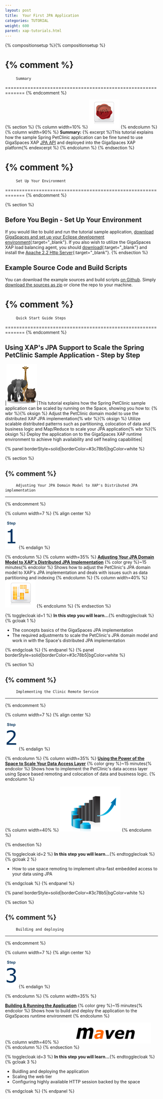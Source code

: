 ```yaml
---
layout: post
title:  Your First JPA Application
categories: TUTORIAL
weight: 600
parent: xap-tutorials.html
---
```


{% compositionsetup %}{% compositionsetup %}

{% comment %}
=============================================================
         Summary
=============================================================
{% endcomment %}

{% section %}
{% column width=10% %}
![jpa.png](/attachment_files/jpa.png)
{% endcolumn %}
{% column width=90% %}
**Summary:** {% excerpt %}This tutorial explains how the sample Spring PetClinic application can be fine tuned to use GigaSpaces XAP [JPA API]({%latestjavaurl%}/jpa-api.html) and deployed into the GigaSpaces XAP platform{% endexcerpt %}
{% endcolumn %}
{% endsection %}

{% comment %}
=============================================================
         Set Up Your Environment
=============================================================
{% endcomment %}

{% section %}

## Before You Begin - Set Up Your Environment

If you would like to build and run the tutorial sample application, [download GigaSpaces and set up your Eclipse development environment](./setting-up-your-ide-to-work-with-gigaspaces.html){:target="_blank"}.
If you also wish to utilize the GigaSpaces XAP load balancing agent, you should [download](http://httpd.apache.org/download.cgi){:target="_blank"} and install the [Apache 2.2 Http Server](http://httpd.apache.org/){:target="_blank"}.
{% endsection %}

## Example Source Code and Build Scripts

You can download the example sources and build scripts [on Github](https://github.com/Gigaspaces/petclinic-jpa).
Simply [download the sources as zip](https://github.com/Gigaspaces/petclinic-jpa/zipball/XAP-9.0.2) or clone the repo to your machine.

{% comment %}
=============================================================
         Quick Start Guide Steps
=============================================================
{% endcomment %}

## Using XAP's JPA Support to Scale the Spring PetClinic Sample Application - Step by Step

|![animals.png](/attachment_files/animals.png)|This tutorial explains how the Spring PetClinic sample application can be scaled by running on the Space, showing you how to: {% wbr %}{% oksign %} Adjust the PetClinic domain model to use the distributed XAP JPA implementation{% wbr %}{% oksign %} Utilize scalable distributed patterns such as partitioning, colocation of data and business logic and Map/Reduce to scale your JPA application{% wbr %}{% oksign %} Deploy the application on to the GigaSpaces XAP runtime environment to achieve high availability and self healing capabilities|

{% panel borderStyle=solid|borderColor=#3c78b5|bgColor=white %}

{% section %}

{% comment %}
---------------------------------------------------------------
         Adjusting Your JPA Domain Model to XAP's Distributed JPA implementation
---------------------------------------------------------------
{% endcomment %}

{% column width=7 %}
{% align center %}

![Step1.jpg](/attachment_files/Step1.jpg)
{% endalign %}

{% endcolumn %}
{% column width=35% %}
[**Adjusting Your JPA Domain Model to XAP's Distributed JPA Implementation**](./step-1---adjusting-your-jpa-domain-model-to-the-xap-jpa-implementation.html)
{% color grey %}~15 minutes{% endcolor %}
Shows how to adjust the PetClinic's JPA domain model to XAP's JPA implementation and deals with issues such as data partitioning and indexing
{% endcolumn %}
{% column width=40% %}
![object-model.png](/attachment_files/object-model.png)
{% endcolumn %}
{% endsection %}

{% togglecloak id=1 %}  **In this step you will learn...**{% endtogglecloak %}
{% gcloak 1 %}

- The concepts basics of the GigaSpaces JPA implementation
- The required adjustments to scale the PetClinic's JPA domain model and work in with the Space's distributed JPA implementation

{% endgcloak %}
{% endpanel %}
{% panel borderStyle=solid|borderColor=#3c78b5|bgColor=white %}

{% section %}

{% comment %}
---------------------------------------------------------------
         Implementing the Clinic Remote Service
---------------------------------------------------------------
{% endcomment %}

{% column width=7 %}
{% align center %}

![Step2.jpg](/attachment_files/Step2.jpg)
{% endalign %}

{% endcolumn %}
{% column width=35% %}
[**Using the Power of the Space to Scale Your Data Access Layer**](./step-2---using-the-power-of-the-space-to-scale-your-data-access-layer.html)
{% color grey %}~15 minutes{% endcolor %}
Shows how to implement the PetClinic's data access layer using Space based remoting and colocation of data and business logic.
{% endcolumn %}

{% column width=40% %}
![continuous-scaling.png](/attachment_files/continuous-scaling.png)
{% endcolumn %}

{% endsection %}

{% togglecloak id=2 %}  **In this step you will learn...**{% endtogglecloak %}
{% gcloak 2 %}

- How to use space remoting to implement ultra-fast embedded access to your data using JPA

{% endgcloak %}
{% endpanel %}

{% panel borderStyle=solid|borderColor=#3c78b5|bgColor=white %}

{% section %}

{% comment %}
---------------------------------------------------------------
         Building and deploying
---------------------------------------------------------------
{% endcomment %}

{% column width=7 %}
{% align center %}

![Step3.jpg](/attachment_files/Step3.jpg)
{% endalign %}

{% endcolumn %}
{% column width=35% %}

[**Building & Running the Application**](./step-3---building-and-running-the-application.html)
{% color grey %}~15 minutes{% endcolor %}
Shows how to build and deploy the application to the GigaSpaces runtime environment
{% endcolumn %}

{% column width=40% %}
![300px-Maven_logo.gif](/attachment_files/300px-Maven_logo.gif)
{% endcolumn %}
{% endsection %}

{% togglecloak id=3 %}  **In this step you will learn...**{% endtogglecloak %}
{% gcloak 3 %}

- Buidling and deploying the application
- Scaling the web tier
- Configuring highly available HTTP session backed by the space

{% endgcloak %}
{% endpanel %}

